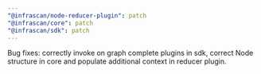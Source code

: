 ```yaml
---
"@infrascan/node-reducer-plugin": patch
"@infrascan/core": patch
"@infrascan/sdk": patch
---
```


Bug fixes: correctly invoke on graph complete plugins in sdk, correct Node structure in core and populate additional context in reducer plugin.
